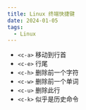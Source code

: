 ```yaml
---
title: Linux 终端快捷键
date: 2024-01-05
tags:
  - Linux
---
```

- `<c-a>` 移动到行首
- `<c-e>` 行尾
- `<c-h>` 删除前一个字符
- `<c-w>` 删除前一个单词
- `<c-u>` 删除此行
- `<c-k>` 似乎是历史命令